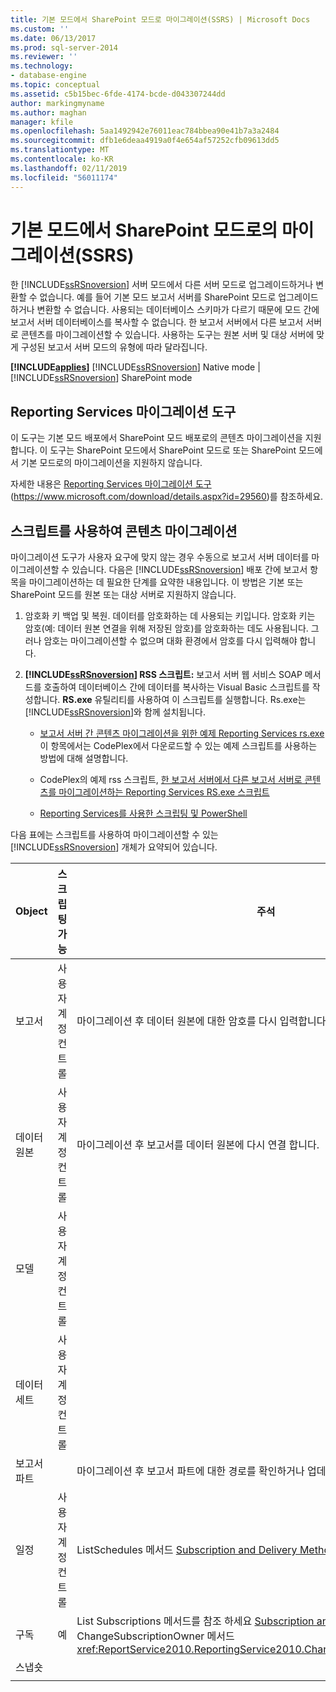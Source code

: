 ```yaml
---
title: 기본 모드에서 SharePoint 모드로 마이그레이션(SSRS) | Microsoft Docs
ms.custom: ''
ms.date: 06/13/2017
ms.prod: sql-server-2014
ms.reviewer: ''
ms.technology:
- database-engine
ms.topic: conceptual
ms.assetid: c5b15bec-6fde-4174-bcde-d043307244dd
author: markingmyname
ms.author: maghan
manager: kfile
ms.openlocfilehash: 5aa1492942e76011eac784bbea90e41b7a3a2484
ms.sourcegitcommit: dfb1e6deaa4919a0f4e654af57252cfb09613dd5
ms.translationtype: MT
ms.contentlocale: ko-KR
ms.lasthandoff: 02/11/2019
ms.locfileid: "56011174"
---
```

# <a name="native-to-sharepoint-migration-ssrs"></a>기본 모드에서 SharePoint 모드로의 마이그레이션(SSRS)
  한 [!INCLUDE[ssRSnoversion](../../includes/ssrsnoversion-md.md)] 서버 모드에서 다른 서버 모드로 업그레이드하거나 변환할 수 없습니다. 예를 들어 기본 모드 보고서 서버를 SharePoint 모드로 업그레이드하거나 변환할 수 없습니다. 사용되는 데이터베이스 스키마가 다르기 때문에 모드 간에 보고서 서버 데이터베이스를 복사할 수 없습니다. 한 보고서 서버에서 다른 보고서 서버로 콘텐츠를 마이그레이션할 수 있습니다. 사용하는 도구는 원본 서버 및 대상 서버에 맞게 구성된 보고서 서버 모드의 유형에 따라 달라집니다.  
  
 **[!INCLUDE[applies](../../includes/applies-md.md)]**  [!INCLUDE[ssRSnoversion](../../includes/ssrsnoversion-md.md)] Native mode | [!INCLUDE[ssRSnoversion](../../includes/ssrsnoversion-md.md)] SharePoint mode  
  
##  <a name="bkmk_native_to_sharepoint"></a> Reporting Services 마이그레이션 도구  
 이 도구는 기본 모드 배포에서 SharePoint 모드 배포로의 콘텐츠 마이그레이션을 지원합니다. 이 도구는 SharePoint 모드에서 SharePoint 모드로 또는 SharePoint 모드에서 기본 모드로의 마이그레이션을 지원하지 않습니다.  
  
 자세한 내용은 [Reporting Services 마이그레이션 도구](https://www.microsoft.com/download/details.aspx?id=29560)(https://www.microsoft.com/download/details.aspx?id=29560)를 참조하세요.  
  
## <a name="use-script-to-migrate-content"></a>스크립트를 사용하여 콘텐츠 마이그레이션  
 마이그레이션 도구가 사용자 요구에 맞지 않는 경우 수동으로 보고서 서버 데이터를 마이그레이션할 수 있습니다. 다음은 [!INCLUDE[ssRSnoversion](../../includes/ssrsnoversion-md.md)] 배포 간에 보고서 항목을 마이그레이션하는 데 필요한 단계를 요약한 내용입니다. 이 방법은 기본 또는 SharePoint 모드를 원본 또는 대상 서버로 지원하지 않습니다.  
  
1.  암호화 키 백업 및 복원. 데이터를 암호화하는 데 사용되는 키입니다. 암호화 키는 암호(예: 데이터 원본 연결을 위해 저장된 암호)를 암호화하는 데도 사용됩니다. 그러나 암호는 마이그레이션할 수 없으며 대화 환경에서 암호를 다시 입력해야 합니다.  
  
2.  **[!INCLUDE[ssRSnoversion](../../includes/ssrsnoversion-md.md)] RSS 스크립트:** 보고서 서버 웹 서비스 SOAP 메서드를 호출하여 데이터베이스 간에 데이터를 복사하는 Visual Basic 스크립트를 작성합니다. **RS.exe** 유틸리티를 사용하여 이 스크립트를 실행합니다. Rs.exe는 [!INCLUDE[ssRSnoversion](../../includes/ssrsnoversion-md.md)]와 함께 설치됩니다.  
  
    -   [보고서 서버 간 콘텐츠 마이그레이션을 위한 예제 Reporting Services rs.exe](../tools/sample-reporting-services-rs-exe-script-to-copy-content-between-report-servers.md) 이 항목에서는 CodePlex에서 다운로드할 수 있는 예제 스크립트를 사용하는 방법에 대해 설명합니다.  
  
    -   CodePlex의 예제 rss 스크립트, [한 보고서 서버에서 다른 보고서 서버로 콘텐츠를 마이그레이션하는 Reporting Services RS.exe 스크립트](http://azuresql.codeplex.com/releases/view/115207)  
  
    -   [Reporting Services를 사용한 스크립팅 및 PowerShell](../tools/scripting-and-powershell-with-reporting-services.md)  
  
 다음 표에는 스크립트를 사용하여 마이그레이션할 수 있는 [!INCLUDE[ssRSnoversion](../../includes/ssrsnoversion-md.md)] 개체가 요약되어 있습니다.  
  
|Object|스크립팅 가능|주석|  
|------------|---------------------|--------------|  
|보고서|사용자 계정 컨트롤|마이그레이션 후 데이터 원본에 대한 암호를 다시 입력합니다.|  
|데이터 원본|사용자 계정 컨트롤|마이그레이션 후 보고서를 데이터 원본에 다시 연결 합니다.|  
|모델|사용자 계정 컨트롤||  
|데이터 세트|사용자 계정 컨트롤||  
|보고서 파트||마이그레이션 후 보고서 파트에 대한 경로를 확인하거나 업데이트합니다.|  
|일정|사용자 계정 컨트롤|ListSchedules 메서드 [Subscription and Delivery Methods](../report-server-web-service/methods/subscription-and-delivery-methods.md)를 참조하세요.|  
|구독|예|List Subscriptions 메서드를 참조 하세요 [Subscription and Delivery Methods](../report-server-web-service/methods/subscription-and-delivery-methods.md) 와 ChangeSubscriptionOwner 메서드 <xref:ReportService2010.ReportingService2010.ChangeSubscriptionOwner%2A>|  
|스냅숏|||  
||||  
  
  
